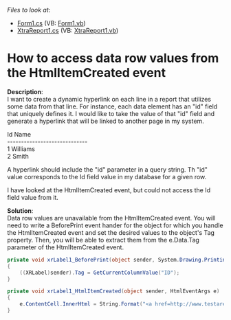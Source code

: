 <!-- default file list -->
*Files to look at*:

* [Form1.cs](./CS/E843/Form1.cs) (VB: [Form1.vb](./VB/E843/Form1.vb))
* [XtraReport1.cs](./CS/E843/XtraReport1.cs) (VB: [XtraReport1.vb](./VB/E843/XtraReport1.vb))
<!-- default file list end -->
# How to access data row values from the HtmlItemCreated event


<p><strong>Description</strong>:<br />
I want to create a dynamic hyperlink on each line in a report that utilizes some data from that line.  For instance, each data element has an "id" field that uniquely defines it.  I would like to take the value of that "id" field and generate a hyperlink that will be linked to another page in my system.</p><p>Id Name<br />
-----------------------------<br />
1 Williams<br />
2 Smith</p>
<p>A hyperlink should include the "id" parameter in a query string. Th "id" value corresponds to the Id field value in my database for a given row.</p>

<p>I have looked at the HtmlItemCreated event, but could not access the Id field value from it.</p><p><strong>Solution</strong>:<br />
Data row values are unavailable from the HtmlItemCreated event.  You will need to write a BeforePrint event hander for the object for which you handle the HtmlItemCreated event and set the desired values to the object's Tag property.  Then, you will be able to extract them from the e.Data.Tag parameter of the HtmlItemCreated event.</p><p></p>

```cs
private void xrLabel1_BeforePrint(object sender, System.Drawing.Printing.PrintEventArgs e)        
{            
	((XRLabel)sender).Tag = GetCurrentColumnValue("ID");        
}

private void xrLabel1_HtmlItemCreated(object sender, HtmlEventArgs e)        
{            
	e.ContentCell.InnerHtml = String.Format("<a href=http://www.testarea.com/property.aspx?id={1}>{0}</a>", e.ContentCell.InnerText, e.Brick.Value);        
}
```

<p> </p>

<br/>


